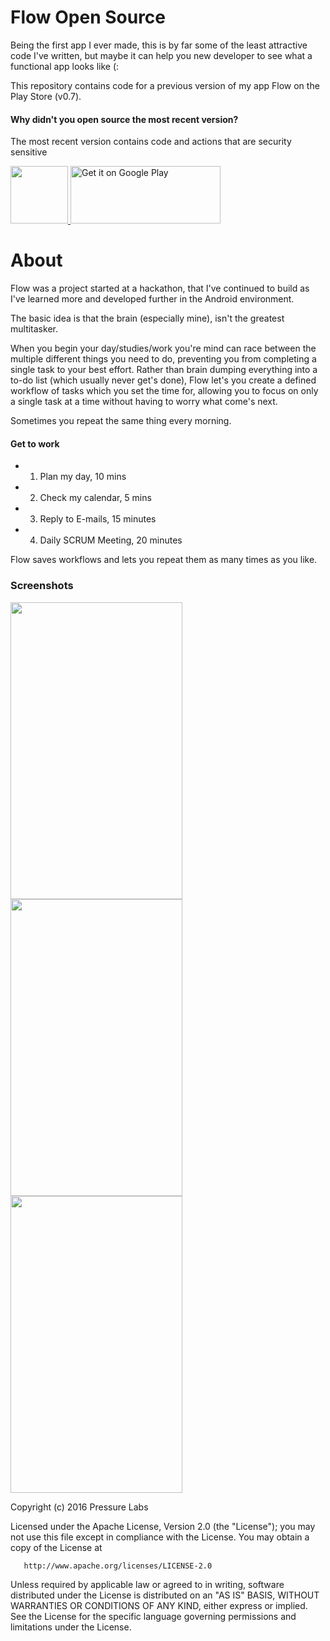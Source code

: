 # Flow Open Source

Being the first app I ever made, this is by far some of the least attractive code I've written, but maybe it can help you new developer to see what a functional app looks like (:

This repository contains code for a previous version of my app Flow on the Play Store (v0.7).

#### Why didn't you open source the most recent version? 
The most recent version contains code and actions that are security sensitive 

<a href='https://play.google.com/store/apps/details?id=com.pressurelabs.flow'> <img src="http://i.imgur.com/DuWFp6m.png" height="92" width="92"/> 
    <img alt='Get it on Google Play' src='https://play.google.com/intl/en_us/badges/images/generic/en_badge_web_generic.png' height="92" width="240"/>
    </a>


# About 

Flow was a project started at a hackathon, that I've continued to build as I've learned more and developed further in the Android environment.

The basic idea is that the brain (especially mine), isn't the greatest multitasker.

When you begin your day/studies/work you're mind can race between the multiple different things you need to do, preventing you from completing a single task to your best effort. Rather than brain dumping everything into a to-do list (which usually never get's done), Flow let's you create a defined workflow of tasks which you set the time for, allowing you to focus on only a single task at a time without having to worry what come's next.

Sometimes you repeat the same thing every morning.
#### Get to work
* 1. Plan my day, 10 mins
* 2. Check my calendar, 5 mins
* 3. Reply to E-mails, 15 minutes
* 4. Daily SCRUM Meeting, 20 minutes

Flow saves workflows and lets you repeat them as many times as you like. 

### Screenshots
<img src="http://i.imgur.com/UxmH8zP.png" width="275" height="475"/> <img src="http://i.imgur.com/gEs28oF.png" width="275" height="475"/> <img src="http://i.imgur.com/Zn52pXC.png" width="275" height="475"/>

Copyright (c) 2016 Pressure Labs 

   Licensed under the Apache License, Version 2.0 (the "License");
   you may not use this file except in compliance with the License.
   You may obtain a copy of the License at

       http://www.apache.org/licenses/LICENSE-2.0

   Unless required by applicable law or agreed to in writing, software
   distributed under the License is distributed on an "AS IS" BASIS,
   WITHOUT WARRANTIES OR CONDITIONS OF ANY KIND, either express or implied.
   See the License for the specific language governing permissions and
   limitations under the License.

